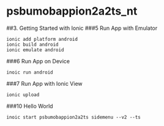 # psbumobappion2a2ts_nt
##3. Getting Started with Ionic
###5 Run App with Emulator
```
ionic add platform android
ionic build android
ionic emulate android
```
###6 Run App on Device
```
inoic run android
```
###7 Run App with Ionic View
```
ionic upload
```
###10 Hello World
```
inoic start psbumobappion2a2ts sidemenu --v2 --ts
```
